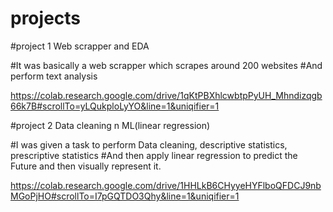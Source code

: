 # projects 

#project 1 Web scrapper and  EDA

#It was basically a web scrapper which scrapes around 200 websites
#And perform text analysis 

https://colab.research.google.com/drive/1qKtPBXhlcwbtpPyUH_Mhndizqgb66k7B#scrollTo=yLQukploLyYO&line=1&uniqifier=1





#project 2 Data cleaning n ML(linear regression)

#I was given a task to perform Data cleaning, descriptive statistics, prescriptive statistics
#And then apply linear regression to predict the Future and then visually represent it.

https://colab.research.google.com/drive/1HHLkB6CHyyeHYFlboQFDCJ9nbMGoPjHO#scrollTo=I7pGQTDO3Qhy&line=1&uniqifier=1
